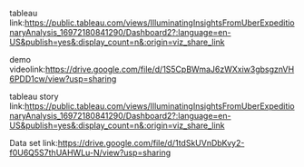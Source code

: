 tableau link:https://public.tableau.com/views/IlluminatingInsightsFromUberExpeditionaryAnalysis_16972180841290/Dashboard2?:language=en-US&publish=yes&:display_count=n&:origin=viz_share_link

demo videolink:https://drive.google.com/file/d/1S5CpBWmaJ6zWXxiw3gbsgznVH6PDD1cw/view?usp=sharing

tableau story link:https://public.tableau.com/views/IlluminatingInsightsFromUberExpeditionaryAnalysis_16972180841290/Dashboard2?:language=en-US&publish=yes&:display_count=n&:origin=viz_share_link

Data set link:https://drive.google.com/file/d/1tdSkUVnDbKvy2-f0U6Q5S7thUAHWLu-N/view?usp=sharing
